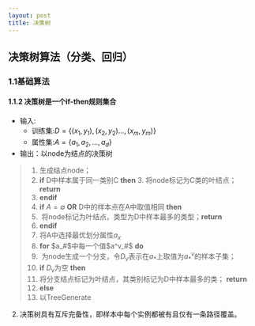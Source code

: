 ```yaml
---
layout: post
title: 决策树
---
```


## 决策树算法（分类、回归）

### 1.1基础算法
#### 1.1.2 决策树是一个if-then规则集合
* 输入:
  - 训练集:$D=\{(x_1,y_1),(x_2,y_2)...,(x_m,y_m)\}$
  - 属性集:$A=\{a_1,a_2,...,a_d\}$
* 输出：以node为结点的决策树
>1. 生成结点node；
>2. **if** D中样本属于同一类别C **then**
>3. 将node标记为C类的叶结点；**return**
>4. **endif**
>5. **if** $A=\emptyset$ **OR** D中的样本点在A中取值相同 **then**
>6.  将node标记为叶结点，类型为D中样本最多的类型；**return**
>7. **endif**
>8. 将A中选择最优划分属性$a_x$
>9. **for** $a_#$中每一个值$a^v_#$ **do**
>10.  为node生成一个分支，令$D_v$表示在$a_*$上取值为$a^v_*$的样本子集；
>11. **if** $D_v$为空 **then**
>12. 将分支结点标记为叶结点，其类别标记为D中样本最多的类； **return**
>13. **else**
>14. 以TreeGenerate

2. 决策树具有互斥完备性，即样本中每个实例都被有且仅有一条路径覆盖。



